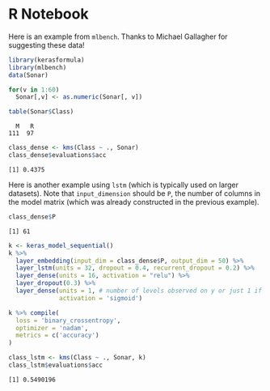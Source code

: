R Notebook
================

Here is an example from `mlbench`. Thanks to Michael Gallagher for suggesting these data!

``` r
library(kerasformula)
library(mlbench)
data(Sonar)

for(v in 1:60)
  Sonar[,v] <- as.numeric(Sonar[, v])

table(Sonar$Class)
```


      M   R 
    111  97 

``` r
class_dense <- kms(Class ~ ., Sonar)
class_dense$evaluations$acc
```

    [1] 0.4375

Here is another example using `lstm` (which is typically used on larger datasets). Note that `input_dimension` should be `P`, the number of columns in the model matrix (which was already constructed in the previous example).

``` r
class_dense$P
```

    [1] 61

``` r
k <- keras_model_sequential()
k %>%
  layer_embedding(input_dim = class_dense$P, output_dim = 50) %>% 
  layer_lstm(units = 32, dropout = 0.4, recurrent_dropout = 0.2) %>% 
  layer_dense(units = 16, activation = "relu") %>%
  layer_dropout(0.3) %>%
  layer_dense(units = 1, # number of levels observed on y or just 1 if binary  
              activation = 'sigmoid')

k %>% compile(
  loss = 'binary_crossentropy',
  optimizer = 'nadam',
  metrics = c('accuracy')
)

class_lstm <- kms(Class ~ ., Sonar, k)
class_lstm$evaluations$acc
```

    [1] 0.5490196
